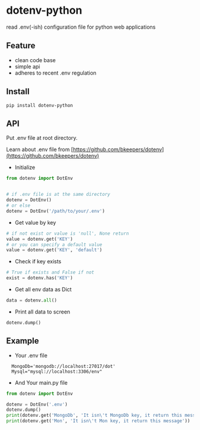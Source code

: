 # dotenv-python
read .env(-ish) configuration file for python web applications

## Feature

* clean code base
* simple api
* adheres to recent .env regulation

## Install

```shell
pip install dotenv-python
```

## API

Put .env file at root directory.

Learn about .env file from [https://github.com/bkeepers/dotenv](https://github.com/bkeepers/dotenv)

* Initialize

```python
from dotenv import DotEnv


# if .env file is at the same directory
dotenv = DotEnv()
# or else
dotenv = DotEnv('/path/to/your/.env')

```

* Get value by key

```python
# if not exist or value is 'null', None return
value = dotenv.get('KEY')
# or you can specify a default value
value = dotenv.get('KEY', 'default')
```

* Check if key exists

```python
# True if exists and False if not
exist = dotenv.has('KEY')
```

* Get all env data as Dict

```python
data = dotenv.all()
```

* Print all data to screen

```python3
dotenv.dump()
```

## Example

* Your .env file
```shell
  MongoDb='mongodb://localhost:27017/dot'
  Mysql="mysql://localhost:3306/env"
```

* And Your main.py file

```python
from dotenv import DotEnv

dotenv = DotEnv('.env')
dotenv.dump()
print(dotenv.get('MongoDb', 'It isn\'t MongoDb key, it return this message'))
print(dotenv.get('Mon', 'It isn\'t Mon key, it return this message'))
```
